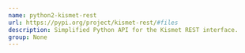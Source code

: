 ```yaml
---
name: python2-kismet-rest
url: https://pypi.org/project/kismet-rest/#files
description: Simplified Python API for the Kismet REST interface.
group: None
---
```

